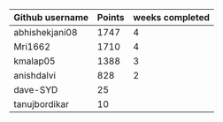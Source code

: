 | Github username | Points | weeks completed |
|-----------------|--------|-----------------|
| abhishekjani08 | 1747 | 4 |
| Mri1662        | 1710 | 4 |
| kmalap05       | 1388 | 3 |
| anishdalvi     | 828 | 2 |
| dave-SYD       | 25 | |
| tanujbordikar  | 10 | |

